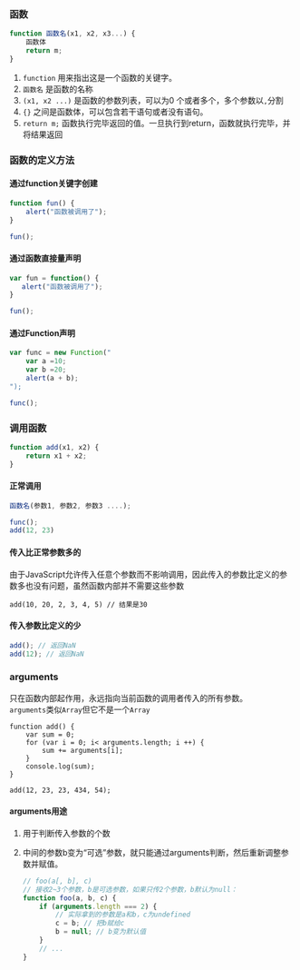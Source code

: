 ### 函数

```js
function 函数名(x1, x2, x3...) {
    函数体
    return m;
}
```

1. `function` 用来指出这是一个函数的关键字。
2. `函数名` 是函数的名称
3. `(x1, x2 ...)` 是函数的参数列表，可以为0 个或者多个，多个参数以`,`分割
4. `{}` 之间是函数体，可以包含若干语句或者没有语句。
5. `return m;` 函数执行完毕返回的值。一旦执行到return，函数就执行完毕，并将结果返回

### 函数的定义方法
#### 通过function关键字创建

```js
function fun() {
    alert("函数被调用了");
}

fun();
```

#### 通过函数直接量声明

```js
var fun = function() {
   alert("函数被调用了"); 
}

fun();
```

#### 通过Function声明

```js
var func = new Function("
    var a =10;
    var b =20;
    alert(a + b);
");

func();
```

### 调用函数

```js
function add(x1, x2) {
    return x1 + x2;
}
```

#### 正常调用

```js
函数名(参数1, 参数2, 参数3 ....);

func();
add(12, 23)
```

#### 传入比正常参数多的
由于JavaScript允许传入任意个参数而不影响调用，因此传入的参数比定义的参数多也没有问题，虽然函数内部并不需要这些参数  

```
add(10, 20, 2, 3, 4, 5) // 结果是30
```

#### 传入参数比定义的少

```js
add(); // 返回NaN
add(12); // 返回NaN
```

### arguments
只在函数内部起作用，永远指向当前函数的调用者传入的所有参数。    
`arguments`类似`Array`但它不是一个`Array`  

```
function add() {
    var sum = 0;
    for (var i = 0; i< arguments.length; i ++) {
        sum += arguments[i];
    }
    console.log(sum);
}

add(12, 23, 23, 434, 54);
```

#### arguments用途
1. 用于判断传入参数的个数
2. 中间的参数b变为“可选”参数，就只能通过arguments判断，然后重新调整参数并赋值。

    ```js
    // foo(a[, b], c)
    // 接收2~3个参数，b是可选参数，如果只传2个参数，b默认为null：
    function foo(a, b, c) {
        if (arguments.length === 2) {
            // 实际拿到的参数是a和b，c为undefined
            c = b; // 把b赋给c
            b = null; // b变为默认值
        }
        // ...
    }
    ```